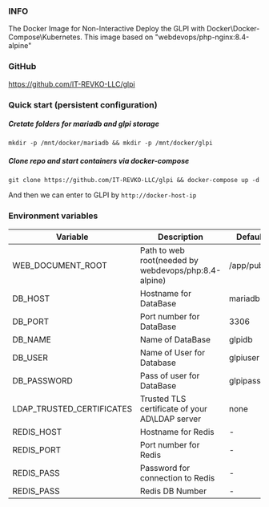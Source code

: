 ### INFO
The Docker Image for Non-Interactive Deploy the GLPI with Docker\Docker-Compose\Kubernetes. This image based on "webdevops/php-nginx:8.4-alpine"

### GitHub
https://github.com/IT-REVKO-LLC/glpi

### Quick start (persistent configuration)
##### Cretate folders for mariadb and glpi storage
```mkdir -p /mnt/docker/mariadb && mkdir -p /mnt/docker/glpi```
##### Clone repo and start containers via docker-compose
```git clone https://github.com/IT-REVKO-LLC/glpi && docker-compose up -d```

And then we can enter to GLPI by ```http://docker-host-ip```
### Environment variables
| Variable                  | Description                                          | Default     |
|---------------------------|------------------------------------------------------|-------------|
| WEB_DOCUMENT_ROOT         | Path to web root(needed by webdevops/php:8.4-alpine) | /app/public |
| DB_HOST                   | Hostname for DataBase                                | mariadb     |
| DB_PORT                   | Port number for DataBase                             | 3306        |
| DB_NAME                   | Name of DataBase                                     | glpidb      |
| DB_USER                   | Name of User for Database                            | glpiuser    |
| DB_PASSWORD               | Pass of user for DataBase                            | glpipass    |
| LDAP_TRUSTED_CERTIFICATES | Trusted TLS certificate of your AD\LDAP server       | none        |
| REDIS_HOST                | Hostname for Redis                                   | -           |
| REDIS_PORT                | Port number for Redis                                | -           |
| REDIS_PASS                | Password for connection to Redis                     | -           |
| REDIS_PASS                | Redis DB Number                                      | -           |
